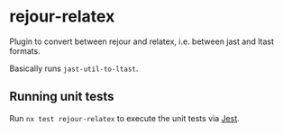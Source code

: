 # rejour-relatex

Plugin to convert between rejour and relatex, i.e. between jast and ltast formats.

Basically runs `jast-util-to-ltast`.

## Running unit tests

Run `nx test rejour-relatex` to execute the unit tests via [Jest](https://jestjs.io).
